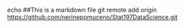 echo ##This is a markdown file
git remote add origin https://github.com/nerinepomuceno/Stat197DataScience.git
